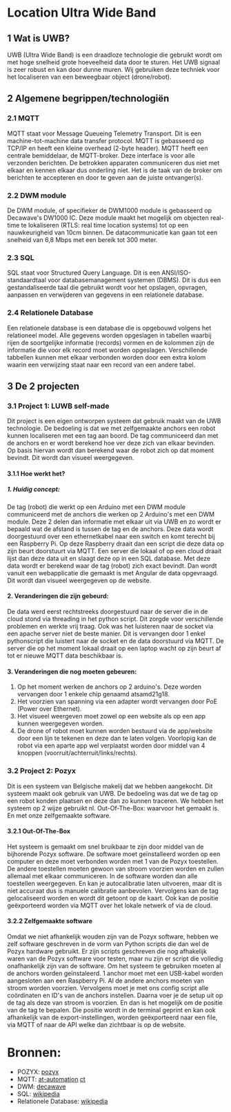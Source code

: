 # Location Ultra Wide Band
## 1 Wat is UWB?
UWB (Ultra Wide Band) is een draadloze technologie die gebruikt wordt om met hoge snelheid grote hoeveelheid data door te sturen. Het UWB signaal is zeer robust en kan door dunne muren. Wij gebruiken deze techniek voor het localiseren van een beweegbaar object (drone/robot). 

## 2 Algemene begrippen/technologiën
### 2.1 MQTT
MQTT staat voor Message Queueing Telemetry Transport. Dit is een machine-tot-machine data transfer protocol. MQTT is gebasseerd op TCP/IP en heeft een kleine overhead (2-byte header). MQTT heeft een centrale bemiddelaar, de MQTT-broker. Deze interface is voor alle verzonden berichten. De betrokken apparaten communiceren dus niet met elkaar en kennen elkaar dus onderling niet. Het is de taak van de broker om berichten te accepteren en door te geven aan de juiste ontvanger(s).

### 2.2 DWM module
De DWM module, of specifieker de DWM1000 module is gebasseerd op Decawave's DW1000 IC. Deze module maakt het mogelijk om objecten real-time te lokaliseren (RTLS: real time location systems) tot op een nauwkeurigheid van 10cm binnen. De datacommunicatie kan gaan tot een snelheid van 6,8 Mbps met een bereik tot 300 meter. 

### 2.3 SQL
SQL staat voor Structured Query Language. Dit is een ANSI/ISO-standaardtaal voor databasemanagement systemen (DBMS). Dit is dus een gestandaliseerde taal die gebruikt wordt voor het opslagen, opvragen, aanpassen en verwijderen van gegevens in een relationele database.

### 2.4 Relationele Database
Een relationele database is een database die is opgebouwd volgens het relationeel model. Alle gegevens worden opgeslagen in tabellen waarbij rijen de soortgelijke informatie (records) vormen en de kolommen zijn de informatie die voor elk record moet worden opgeslagen. Verschillende tabbellen kunnen met elkaar verbonden worden door een extra kolom waarin een verwijzing staat naar een record van een andere tabel.

## 3 De 2 projecten
### 3.1 Project 1: LUWB self-made
Dit project is een eigen ontworpen systeem dat gebruik maakt van de UWB technologie. De bedoeling is dat we met zelfgemaakte anchors een robot kunnen localiseren met een tag aan boord. De tag communiceerd dan met de anchors en er wordt berekend hoe ver deze zich van elkaar bevinden. Op basis hiervan wordt dan berekend waar de robot zich op dat moment bevindt. Dit wordt dan visueel weergegeven.

#### 3.1.1 Hoe werkt het?
##### 1. Huidig concept:
De tag (robot) die werkt op een Arduino met een DWM module communiceerd met de anchors die werken op 2 Arduino's met een DWM module. Deze 2 delen dan informatie met elkaar uit via UWB en zo wordt er bepaald wat de afstand is tussen de tag en de anchors. Deze data wordt doorgestuurd over een ethernetkabel naar een switch en komt terecht bij een Raspberry Pi. Op deze Raspberry draait dan een script die deze data op zijn beurt doorstuurt via MQTT. Een server die lokaal of op een cloud draait lijst dan deze data uit en slaagt deze op in een SQL database. Met deze data wordt er berekend waar de tag (robot) zich exact bevindt.  Dan wordt vanuit een webapplicatie die gemaakt is met Angular de data opgevraagd. Dit wordt dan visueel weergegeven op de website.

#### 2. Veranderingen die zijn gebeurd:
De data werd eerst rechtstreeks doorgestuurd naar de server die in de cloud stond via threading in het python script. Dit zorgde voor verschillende problemen en werkte vrij traag. Ook was het luisteren naar de socket via een apache server niet de beste manier.
Dit is vervangen door 1 enkel pythonscript die luistert naar de socket en de data doorstuurd via MQTT. De server die op het moment lokaal draait op een laptop wacht op zijn beurt af tot er nieuwe MQTT data beschikbaar is.

#### 3. Veranderingen die nog moeten gebeuren:
1. Op het moment werken de anchors op 2 arduino's. Deze worden vervangen door 1 enkele chip genaamd atsamd21g18.
2. Het voorzien van spanning via een adapter wordt vervangen door PoE (Power over Ethernet).
3. Het visueel weergeven moet zowel op een website als op een app kunnen weergegeven worden.
4. De drone of robot moet kunnen worden bestuurd via de app/website door een lijn te tekenen en deze dan te laten volgen. Voorlopig kan de robot via een aparte app wel verplaatst worden door middel van 4 knoppen (voorruit/achterruit/links/rechts).

### 3.2 Project 2: Pozyx
Dit is een systeem van Belgische makelij dat we hebben aangekocht. Dit systeem maakt ook gebruik van UWB. De bedoeling was dat we de tag op een robot konden plaatsen en deze dan zo kunnen traceren. We hebben het systeem op 2 wijze gebruikt nl. Out-Of-The-Box: waarvoor het gemaakt is. En met onze zelfgemaakte software.

#### 3.2.1 Out-Of-The-Box
Het systeem is gemaakt om snel bruikbaar te zijn door middel van de bijhorende Pozyx software. De software moet geïnstalleerd worden op een computer en deze moet verbonden worden met 1 van de Pozyx toestellen. De andere toestellen moeten gewoon van stroom voorzien worden en zullen allemaal met elkaar communiceren. In de software worden dan alle toestellen weergegeven. En kan je autocalibratie laten uitvoeren, maar dit is niet accuraat dus is manuele calibratie aanbevolen. Vervolgens kan de tag gelocaliseerd worden en wordt dit getoont op de kaart. Ook kan de positie geëxporteerd worden via MQTT over het lokale netwerk of via de cloud.

#### 3.2.2 Zelfgemaakte software
Omdat we niet afhankelijk wouden zijn van de Pozyx software, hebben we zelf software geschreven in de vorm van Python scripts die dan wel de Pozyx hardware gebruikt. Er zijn scripts geschreven die nog afhakelijk waren van de Pozyx software voor testen, maar nu zijn er script die volledig onafhankelijk zijn van de software. Om het systeem te gebruiken moeten al de anchors worden geïnstaleerd. 1 anchor moet met een USB-kabel worden aangesloten aan een Raspberry Pi. Al de andere anchors moeten van stroom worden voorzien. Vervolgens moet je met ons config script alle coördinaten en ID's van de anchors instellen. Daarna voer je de setup uit op de tag als deze van stroom is voorzien. En dan is het mogelijk om de positie van de tag te bepalen. Die positie wordt in de terminal geprint en kan ook afhankelijk van de export-instellingen, worden geëxporteerd naar een file, via MQTT of naar de API welke dan zichtbaar is op de website.

# Bronnen:
- POZYX: [pozyx](https://www.pozyx.io/)
- MQTT: [at-automation](https://www.at-automation.nl/knowledge-base/mqtt-message-queueing-telemetry-transport-wat-is-het/) [ct](https://www.ct.nl/achtergrond/iot-protocol-mqtt-betrouwbaar-data/)
- DWM: [decawave](https://www.decawave.com/product/dwm1000-module/) 
- SQL: [wikipedia](https://nl.wikipedia.org/wiki/SQL) 
- Relationele Database: [wikipedia](https://nl.wikipedia.org/wiki/Relationele_database) 